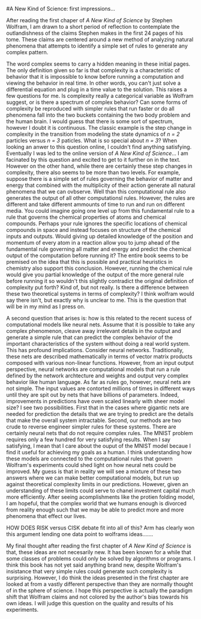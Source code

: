 #A New Kind of Science: first impressions...

After reading the first chaper of *A New Kind of Science* by Stephen Wolfram, I am drawn to a short period of reflection to contemplate the outlandishness of the claims Stephen makes in the first 24 pages of his tome. These claims are centered around a new method of analyzing natural phenomena that attempts to identify a simple set of rules to generate any complex pattern. 

The word complex seems to carry a hidden meaning in these initial pages. The only definition given so far is that complexity is a characteristic of behavior that it is impossible to know before running a computation and viewing the behavior in real time. In other words, you can't just solve a differential equation and plug in a time value to the solution. This raises a few questions for me. Is complexity really a categorical variable as Wolfram suggest, or is there a spectrum of complex behavior? Can some forms of complexity be reproduced with simpler rules that run faster or do all phenomena fall into the two buckets containing the two body problem and the human brain. I would guess that there is some sort of spectrum, however I doubt it is continuous. The classic example is the step change in complexity in the transition from modeling the state dynamics of *n = 2* particles versus *n = 3* paticles. What is so special about *n = 3*? When looking an anwer to this question online, I couldn't find anything satisfying. Eventually I was led to the online version of *A New Kind of Science*... I am facinated by this question and excited to get to it further on in the text. However on the other hand, while there are certainly these step changes in complexity, there also seems to be more than two levels. For example, suppose there is a simple set of rules governing the behavior of matter and energy that combined with the multiplicity of their action generate all natural phenomena that we can ovbserve. Well than this computational rule also generates the output of all other computationsl rules. However, the rules are different and take different ammounts of time to run and run on different media. You could imagine going one level up from this fundamental rule to a rule that governs the chemical properties of atoms and chemical compounds. Perhaps your rule ignores the specific locations of chemical compounds in space and instead focuses on structure of the chemical inputs and outputs. Would giving up detailed knowledge of the position and momentum of every atom in a reaction allow you to jump ahead of the fundamental rule governing all matter and energy and predict the chemical output of the computation before running it? The entire book seems to be premised on the idea that this is possible and practical heuristics in chemistry also support this conclusion. However, running the chemical rule would give you partial knowledge of the output of the more general rule before running it so wouldn't this slightly contradict the original definition of complexity put forth? Kind of, but not really. Is there a difference between these two theoretical systems in terms of complexity? I think wolfram would say there isn't, but exactly why is unclear to me. This is the question that will be in my mind as I press on.

A second question that arises is: how is this related to the recent sucess of computational models like neural nets. Assume that it is possible to take any complex phenomenon, cleave away irrelevant details in the output and generate a simple rule that can predict the complex behavior of the important characteristics of the system without doing a real world system. This has profound implications. Consider neural networks. Traditionally, these nets are described mathematically in terms of vector matrix products composed with various non-linear functions. However, from an input output perspective, neural networks are computational models that run a rule defined by the network archtecture and weights and output very complex behavior like human language. As far as rules go, however, neural nets are not simple. The input values are contorted millions of times in different ways until they are spit out by nets that have billions of parameters. Indeed, improvements in predictions have oven scaled linearly with sheer model size? I see two possibilities. First that in the cases where gigantic nets are needed for prediction the details that we are trying to predict are the details that make the overall system intractable. Second, our methods are two crude to reverse engineer simpler rules for these systems. There are certainly neural nets that do not require complex rules. The MNIST problem requires only a few hundred for very satisfying results. When I say satisfying, I mean that I care about the ouput of the MNIST model becaue I find it useful for achieving my goals as a human. I think understanding how these models are connected to the computational rules that govern Wolfram's experiments could shed light on how neural nets could be improved. My guess is that in reality we will see a mixture of these two answers where we can make better computational models, but run up against theoretical complexity limits in our predictions. However, given an understanding of these limits could serve to chanel investment capital much more efficiently. After seeing acomplishments like the protien folding model, I am hopeful, that the complex world that we humans enough is divorced from reality enough such that we may be able to predict more and more phenomena that effect our lives. 

HOW DOES RISK versus CISK debate fit into all of this? Arm has clearly won this argument lending one data point to wolframs ideas.......

My final thought after reading the first chapter of *A New Kind of Science* is that, these ideas are not necesarily new. It has been known for a while that some classes of problems could only be solved by algorithms or programs. I think this book has not yet said anything brand new, despite Wolfram's insistance that very simple rules could generate such complexity is surprising. However, I do think the ideas presented in the first chapter are looked at from a vastly different perspective than they are normally thought of in the sphere of science. I hope this perspective is actually the paradigm shift that Wolfram claims and not colored by the author's bias towards his own ideas. I will judge this question on the quality and results of his experiments.